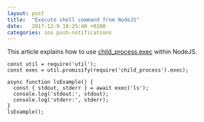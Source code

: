 ```yaml
---
layout: post
title:  "Execute shell command from NodeJS"
date:   2017-12-9 18:25:40 +0100
categories: ios push-notifications
---
```

This article explains how to use [child_process.exec](https://nodejs.org/docs/v8.1.4/api/child_process.html#child_process_child_process_exec_command_options_callback) within NodeJS.

```
const util = require('util');
const exec = util.promisify(require('child_process').exec);

async function lsExample() {
  const { stdout, stderr } = await exec('ls');
  console.log('stdout:', stdout);
  console.log('stderr:', stderr);
}
lsExample();
```
